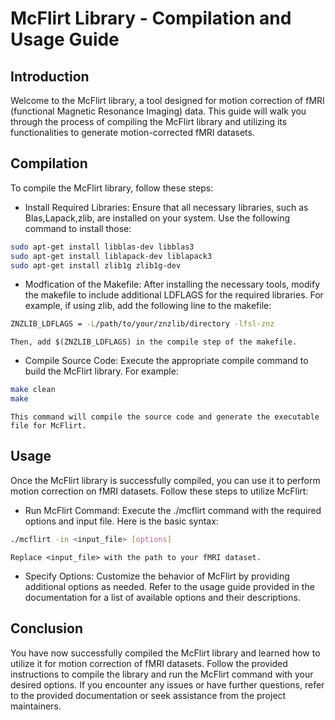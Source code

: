 # McFlirt Library - Compilation and Usage Guide

## Introduction
Welcome to the McFlirt library, a tool designed for motion correction of fMRI (functional Magnetic Resonance Imaging) data. This guide will walk you through the process of compiling the McFlirt library and utilizing its functionalities to generate motion-corrected fMRI datasets.

## Compilation
To compile the McFlirt library, follow these steps:
- Install Required Libraries:
    Ensure that all necessary libraries, such as Blas,Lapack,zlib, are installed on your system. Use the following command to install those:
```bash
sudo apt-get install libblas-dev libblas3
sudo apt-get install liblapack-dev liblapack3
sudo apt-get install zlib1g zlib1g-dev
```

- Modfication of the Makefile:
  After installing the necessary tools, modify the makefile to include additional LDFLAGS for the required libraries. For example, if using zlib, add the following line to the makefile:
```bash
ZNZLIB_LDFLAGS = -L/path/to/your/znzlib/directory -lfsl-znz
```
    Then, add $(ZNZLIB_LDFLAGS) in the compile step of the makefile.

- Compile Source Code:
    Execute the appropriate compile command to build the McFlirt library. For example:
```bash
make clean
make
```
    This command will compile the source code and generate the executable file for McFlirt.

## Usage
Once the McFlirt library is successfully compiled, you can use it to perform motion correction on fMRI datasets. Follow these steps to utilize McFlirt:
- Run McFlirt Command:
    Execute the ./mcflirt command with the required options and input file. Here is the basic syntax:
```bash
./mcflirt -in <input_file> [options]
```
    Replace <input_file> with the path to your fMRI dataset.

- Specify Options:
    Customize the behavior of McFlirt by providing additional options as needed. Refer to the usage guide provided in the documentation for a list of available options and their descriptions.

## Conclusion
You have now successfully compiled the McFlirt library and learned how to utilize it for motion correction of fMRI datasets. Follow the provided instructions to compile the library and run the McFlirt command with your desired options. If you encounter any issues or have further questions, refer to the provided documentation or seek assistance from the project maintainers.
